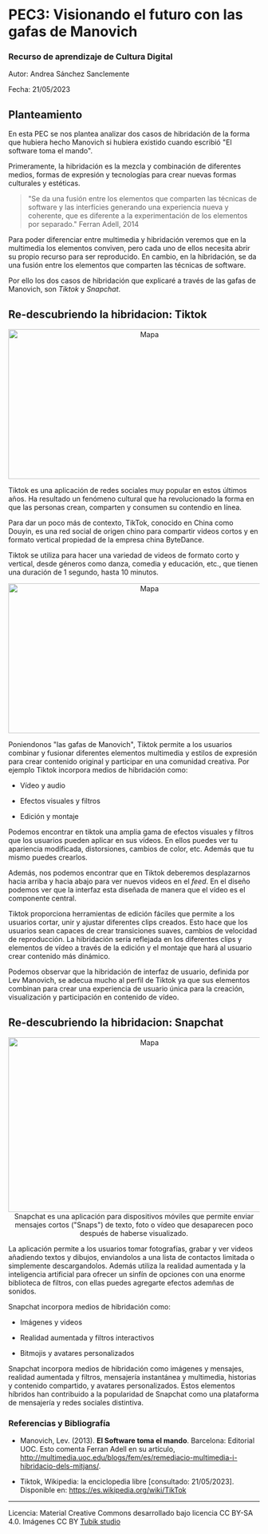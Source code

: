 # PEC3: Visionando el futuro con las gafas de Manovich 

### Recurso de aprendizaje de Cultura Digital 


Autor: Andrea Sánchez Sanclemente


Fecha: 21/05/2023


## Planteamiento

En esta PEC se nos plantea analizar dos casos de hibridación de la forma que hubiera hecho Manovich si hubiera existido cuando escribió "El software toma el mando".

Primeramente, la hibridación es la mezcla y combinación de diferentes medios, formas de expresión y tecnologías para crear nuevas formas culturales y estéticas. 
> "Se da una fusión entre los elementos que comparten las técnicas de software y las interfícies generando una experiencia nueva y coherente, que es diferente a la experimentación de los elementos por separado." Ferran Adell, 2014 

Para poder diferenciar entre multimedia y hibridación veremos que en la multimedia los elementos conviven, pero cada uno de ellos necesita abrir su propio recurso para ser reproducido. En cambio, en la hibridación, se da una fusión entre los elementos que comparten las técnicas de software.

Por ello los dos casos de hibridación que explicaré a través de las gafas de Manovich, son *Tiktok* y *Snapchat*.


## Re-descubriendo la hibridacion: Tiktok
<p align="center"><img src="https://cdn.businessinsider.es/sites/navi.axelspringer.es/public/media/image/2022/08/tiktok-2791487.jpg?tf=3840x" alt="Mapa" height="300" width="550"/><br>

Tiktok es una aplicación de redes sociales muy popular en estos últimos años. Ha resultado un fenómeno cultural que ha revolucionado la forma en que las personas crean, comparten y consumen su contendio en línea.
  
Para dar un poco más de contexto, TikTok, conocido en China como Douyin, es una red social de origen chino para compartir videos cortos y en formato vertical propiedad de la empresa china ByteDance.
  
Tiktok se utiliza para hacer una variedad de videos de formato corto y vertical, desde géneros como danza, comedia y educación, etc., que tienen una duración de 1 segundo, hasta 10 minutos.
<p align="center"><img src="https://i.insider.com/5e02e294855cc27e444524c2?width=700" alt="Mapa" height="300" width="550"/><br>
  
Poniendonos "las gafas de Manovich", Tiktok permite a los usuarios combinar y fusionar diferentes elementos multimedia y estilos de expresión para crear contenido original y participar en una comunidad creativa. Por ejemplo Tiktok incorpora medios de hibridación como:
  
- Vídeo y audio
  
- Efectos visuales y filtros
  
- Edición y montaje

Podemos encontrar en tiktok una amplia gama de efectos visuales y filtros que los usuarios pueden aplicar en sus vídeos. En ellos puedes ver tu apariencia modificada, distorsiones, cambios de color, etc. Además que tu mismo puedes crearlos.

Además, nos podemos encontrar que en Tiktok deberemos desplazarnos hacia arriba y hacia abajo para ver nuevos videos en el *feed*. En el diseño podemos ver que la interfaz esta diseñada de manera que el vídeo es el componente central.
  
Tiktok proporciona herramientas de edición fáciles que permite a los usuarios cortar, unir y ajustar diferentes clips creados. Esto hace que los usuarios sean capaces de crear transiciones suaves, cambios de velocidad de reproducción. La hibridación sería reflejada en los diferentes clips y elementos de vídeo a través de la edición y el montaje que hará al usuario crear contenido más dinámico.
  
  
Podemos observar que la hibridación de interfaz de usuario, definida por Lev Manovich, se adecua mucho al perfil de Tiktok ya que sus elementos combinan para crear una experiencia de usuario única para la creación, visualización y participación en contenido de vídeo.

## Re-descubriendo la hibridacion: Snapchat
<p align="center"><img src="https://www.analyticsinsight.net/wp-content/uploads/2023/04/Snapchat-Expands-its-AI-Chatbot-Capabilities-to-Create-Images.jpg" alt="Mapa" height="350" width="550"/><br>
Snapchat es una aplicación para dispositivos móviles que permite enviar mensajes cortos ("Snaps") de texto, foto o vídeo que desaparecen poco después de haberse visualizado.
  
La aplicación permite a los usuarios tomar fotografías, grabar y ver videos añadiendo textos y dibujos, enviandolos a una lista de contactos limitada o simplemente descargandolos. Además utiliza la realidad aumentada y la inteligencia artificial para ofrecer un sinfín de opciones con una enorme biblioteca de filtros, con ellas puedes agregarte efectos ademñas de sonidos.
  
Snapchat incorpora medios de hibridación como:

- Imágenes y videos

- Realidad aumentada y filtros interactivos 

- Bitmojis y avatares personalizados

Snapchat incorpora medios de hibridación como imágenes y mensajes, realidad aumentada y filtros, mensajería instantánea y multimedia, historias y contenido compartido, y avatares personalizados. Estos elementos híbridos han contribuido a la popularidad de Snapchat como una plataforma de mensajería y redes sociales distintiva.

### Referencias y Bibliografía

* Manovich, Lev. (2013). **El Software toma el mando**. Barcelona: Editorial UOC. 
Esto comenta Ferran Adell en su artículo, http://multimedia.uoc.edu/blogs/fem/es/remediacio-multimedia-i-hibridacio-dels-mitjans/.
  
* Tiktok, Wikipedia: la enciclopedia libre [consultado: 21/05/2023]. Disponible en: https://es.wikipedia.org/wiki/TikTok

----

Licencia: Material Creative Commons desarrollado bajo licencia CC BY-SA 4.0. Imágenes CC BY [Tubik studio](https://blog.tubikstudio.com/how-to-create-original-flat-illustrations-designers-tips/) 
